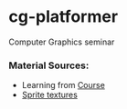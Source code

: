 # cg-platformer
Computer Graphics seminar

### Material Sources:
 - Learning from [Course](https://www.youtube.com/playlist?list=PLQl2eWiUO8_KwIEBy5PfaZCT2yEi2J7Ew)
 - [Sprite textures](https://pixelfrog-assets.itch.io/tiny-swords)

